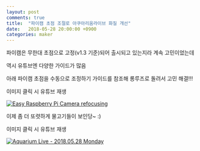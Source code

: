 ```yaml
---
layout: post
comments: true
title:  "파이캠 초점 조절로 아쿠아리움라이브 화질 개선"
date:   2018-05-28 20:00:00 +0900
categories: maker
---
```

파이캠은 무한대 초점으로 고정(v1.3 기준)되어 출시되고 있는지라 계속 고민이었는데

역시 유튜브엔 다양한 가이드가 많음

아래 파이캠 초점을 수동으로 조정하기 가이드를 참조해 롱루즈로 돌려서 고민 해결!!!

이미지 클릭 시 유튜브 재생

[![Easy Raspberry Pi Camera refocusing](http://img.youtube.com/vi/u6VhRVH3Z6Y/0.jpg)](https://www.youtube.com/watch?v=u6VhRVH3Z6Y "Easy Raspberry Pi Camera refocusing")

이제 좀 더 또렷하게 물고기들이 보인당~ :)

이미지 클릭 시 유튜브 재생

[![Aquarium Live - 2018.05.28 Monday](http://img.youtube.com/vi/wTI7FMaTEgU/0.jpg)](https://www.youtube.com/watch?v=wTI7FMaTEgU "Aquarium Live - 2018.05.28 Monday")
